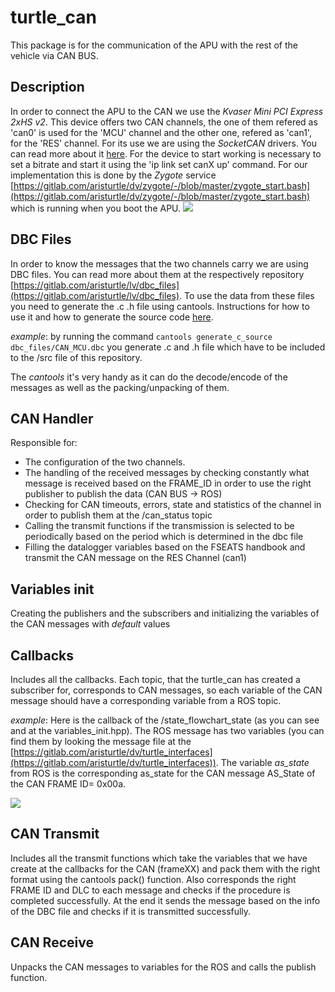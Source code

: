 # turtle_can

This package is for the communication of the APU with the rest of the vehicle via CAN BUS.

## Description 

In order to connect the APU to the CAN we use the *Kvaser Mini PCI Express 2xHS v2*. This device offers two CAN channels, the one of them refered as 'can0' is used for the 'MCU' channel and the other one, refered as 'can1', for the 'RES' channel. For its use we are using the *SocketCAN* drivers. You can read more about it [here](https://docs.kernel.org/networking/can.html). For the device to start working is necessary to set a bitrate and start it using the 'ip link set canX up' command. For our implementation this is done by the *Zygote* service [https://gitlab.com/aristurtle/dv/zygote/-/blob/master/zygote_start.bash](https://gitlab.com/aristurtle/dv/zygote/-/blob/master/zygote_start.bash) which is running when you boot the APU. ![](https://i.imgur.com/ZPAo0p2.png)

## DBC Files

In order to know the messages that the two channels carry we are using DBC files. You can read more about them at the respectively  repository [https://gitlab.com/aristurtle/lv/dbc_files](https://gitlab.com/aristurtle/lv/dbc_files). To use the data from these files you need to generate the .c .h file using cantools. Ιnstructions for how to use it and how to generate the source code [here](https://cantools.readthedocs.io/en/latest/). 

*example*: by running the command `cantools generate_c_source dbc_files/CAN_MCU.dbc` you generate .c and .h file which have to be included to the /src file of this repository. 

The *cantools* it's very handy as it can do the decode/encode of the messages as well as the packing/unpacking of them.

## CAN Handler

Responsible for:
- The configuration of the two channels.
- The handling of the received messages by checking constantly what message is received based on the FRAME_ID in order to use the right publisher to publish the data (CAN BUS -> ROS)
- Checking for CAN timeouts, errors, state and statistics of the channel in order to publish them at the /can_status topic
- Calling the transmit functions if the transmission is selected to be periodically based on the period which is determined in the dbc file
- Filling the datalogger variables based on the FSEATS handbook and transmit the CAN message on the RES Channel (can1)

## Variables init

Creating the publishers and the subscribers and initializing the variables of the CAN messages with *default* values


## Callbacks

Includes all the callbacks. Each topic, that the turtle_can has created a subscriber for, corresponds to CAN messages, so each variable of the CAN message should have a corresponding variable from a ROS topic. 


*example*: Here is the callback of the /state_flowchart_state (as you can see and at the variables_init.hpp). The ROS message has two variables (you can find them by looking the message file at the [https://gitlab.com/aristurtle/dv/turtle_interfaces](https://gitlab.com/aristurtle/dv/turtle_interfaces)). The variable *as_state* from ROS is the corresponding as_state for the CAN message AS_State of the CAN FRAME ID= 0x00a.

![](https://i.imgur.com/nzUSpHf.png)


## CAN Transmit

Includes all the transmit functions which take the variables that we have create at the callbacks for the CAN (frameXX) and pack them with the right format using the cantools pack() function. Also corresponds the right FRAME ID and DLC to each message and checks if the procedure is completed successfully. At the end it sends the message based on the info of the DBC file and checks if it is transmitted successfully. 

## CAN Receive

Unpacks the CAN messages to variables for the ROS and calls the publish function.
